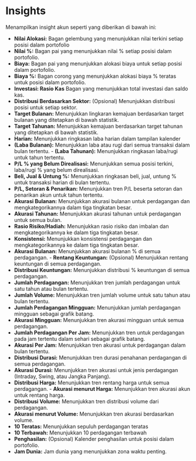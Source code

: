 # **Insights**

Menampilkan insight akun seperti yang diberikan di bawah ini:
- **Nilai Alokasi:** Bagan gelembung yang menunjukkan nilai terkini setiap posisi dalam portofolio
- **Nilai %:** Bagan pai yang menunjukkan nilai % setiap posisi dalam portofolio.
- **Biaya:** Bagan pai yang menunjukkan alokasi biaya untuk setiap posisi dalam portofolio.
- **Biaya %:** Bagan corong yang menunjukkan alokasi biaya % teratas untuk posisi dalam portofolio.
- **Investasi: Rasio Kas** Bagan yang menunjukkan total investasi dan saldo kas.
- **Distribusi Berdasarkan Sektor:** (Opsional) Menunjukkan distribusi posisi untuk setiap sektor.
- **Target Bulanan:** Menunjukkan lingkaran kemajuan berdasarkan target bulanan yang ditetapkan di bawah statistik.
- **Target Tahunan:** Menunjukkan kemajuan berdasarkan target tahunan yang ditetapkan di bawah statistik.
- **Harian:** Menunjukkan ringkasan laba harian dalam tampilan kalender
- **(Laba Bulanan):** Menunjukkan laba atau rugi dari semua transaksi dalam bulan tertentu. - **(Laba Tahunan):** Menunjukkan ringkasan laba/rugi untuk tahun tertentu.
- **P/L % yang Belum Direalisasi:** Menunjukkan semua posisi terkini, laba/rugi % yang belum direalisasi.
- **Beli, Jual & Untung %:** Menunjukkan ringkasan beli, jual, untung % untuk transaksi harian di bulan tertentu.
- **P/L, Setoran & Penarikan:** Menunjukkan tren P/L beserta setoran dan penarikan akun untuk tahun tertentu.
- **Akurasi Bulanan:** Menunjukkan akurasi bulanan untuk perdagangan dan mengkategorikannya dalam tiga tingkatan besar.
- **Akurasi Tahunan:** Menunjukkan akurasi tahunan untuk perdagangan untuk semua bulan.
- **Rasio Risiko/Hadiah:** Menunjukkan rasio risiko dan imbalan dan mengkategorikannya ke dalam tiga tingkatan besar.
- **Konsistensi:** Menunjukkan konsistensi perdagangan dan mengkategorikannya ke dalam tiga tingkatan besar.
- **Akurasi Bulanan:** Menunjukkan akurasi bulanan % di semua perdagangan. - **Rentang Keuntungan:** (Opsional) Menunjukkan rentang keuntungan di semua perdagangan.
- **Distribusi Keuntungan:** Menunjukkan distribusi % keuntungan di semua perdagangan.
- **Jumlah Perdagangan:** Menunjukkan tren jumlah perdagangan untuk satu tahun atau bulan tertentu.
- **Jumlah Volume:** Menunjukkan tren jumlah volume untuk satu tahun atau bulan tertentu.
- **Jumlah Perdagangan Mingguan:** Menunjukkan jumlah perdagangan mingguan sebagai grafik batang.
- **Akurasi Mingguan:** Menunjukkan tren akurasi mingguan untuk semua perdagangan.
- **Jumlah Perdagangan Per Jam:** Menunjukkan tren untuk perdagangan pada jam tertentu dalam sehari sebagai grafik batang.
- **Akurasi Per Jam:** Menunjukkan tren akurasi untuk perdagangan dalam bulan tertentu.
- **Distribusi Durasi:** Menunjukkan tren durasi penahanan perdagangan di semua perdagangan. 
- **Akurasi Durasi:** Menunjukkan tren akurasi untuk jenis perdagangan (Intraday, Swing, atau Jangka Panjang).
- **Distribusi Harga:** Menunjukkan tren rentang harga untuk semua perdagangan. - **Akurasi menurut Harga:** Menunjukkan tren akurasi akun untuk rentang harga.
- **Distribusi Volume:** Menunjukkan tren distribusi volume dari perdagangan.
- **Akurasi menurut Volume:** Menunjukkan tren akurasi berdasarkan volume.
- **10 Teratas:** Menunjukkan sepuluh perdagangan teratas
- **10 Terbawah:** Menunjukkan 10 perdagangan terbawah
- **Penghasilan:** (Opsional) Kalender penghasilan untuk posisi dalam portofolio.
- **Jam Dunia:** Jam dunia yang menunjukkan zona waktu penting.

